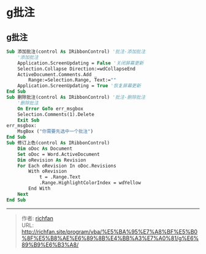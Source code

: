 # g批注



## g批注

<!--more-->

```vb
Sub 添加批注(control As IRibbonControl) '批注-添加批注
    '添加批注
    Application.ScreenUpdating = False '关闭屏幕更新
    Selection.Collapse Direction:=wdCollapseEnd
    ActiveDocument.Comments.Add _
        Range:=Selection.Range, Text:=""
    Application.ScreenUpdating = True '恢复屏幕更新
End Sub
Sub 删除批注(control As IRibbonControl) '批注-删除批注
    '删除批注
    On Error GoTo err_msgbox
    Selection.Comments(1).Delete
    Exit Sub
err_msgbox:
    MsgBox ("你需要先选中一个批注")
End Sub
Sub 修订上色(control As IRibbonControl)
    Dim oDoc As Document
    Set oDoc = Word.ActiveDocument
    Dim oRevision As Revision
    For Each oRevision In oDoc.Revisions
        With oRevision
            t = .Range.Text
            .Range.HighlightColorIndex = wdYellow
        End With
    Next
End Sub
```



---

> 作者: [richfan](https://richfan.site/)  
> URL: http://richfan.site/program/vba/%E5%BA%95%E7%A8%BF%E5%B0%8F%E5%B8%AE%E6%89%8B%E4%BB%A3%E7%A0%81/g%E6%89%B9%E6%B3%A8/  

